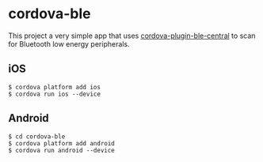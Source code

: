 # cordova-ble

This project a very simple app that uses [cordova-plugin-ble-central](https://github.com/don/cordova-plugin-ble-central) to scan for Bluetooth low energy peripherals.

## iOS
    $ cordova platform add ios
    $ cordova run ios --device

## Android
    $ cd cordova-ble
    $ cordova platform add android
    $ cordova run android --device

